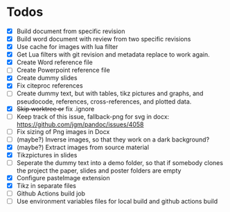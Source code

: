 # Todos

- [X] Build document from specific revision
- [X] Build word document with review from two specific revisions
- [X] Use cache for images with lua filter
- [X] Get Lua filters with git revision and metadata replace to work again.
- [X] Create Word reference file
- [ ] Create Powerpoint reference file
- [X] Create dummy slides
- [X] Fix citeproc references
- [ ] Create dummy text, but with tables, tikz pictures and graphs, and pseudocode, references, cross-references, and plotted data.
- [X] ~~Skip worktree or~~ fix .ignore
- [ ] Keep track of this issue, fallback-png for svg in docx: https://github.com/jgm/pandoc/issues/4058
- [ ] Fix sizing of Png images in Docx
- [ ] (maybe?) Inverse images, so that they work on a dark background?
- [X] (maybe?) Extract images from source material
- [X] Tikzpictures in slides
- [ ] Seperate the dummy text into a demo folder, so that if somebody clones the project the paper, slides and poster folders are empty
- [X] Configure pasteImage extension
- [X] Tikz in separate files
- [ ] Github Actions build job
- [ ] Use environment variables files for local build and github actions build